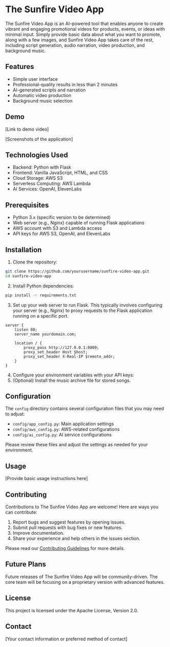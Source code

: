 # The Sunfire Video App

The Sunfire Video App is an AI-powered tool that enables anyone to create vibrant and engaging promotional videos for products, events, or ideas with minimal input. Simply provide basic data about what you want to promote, along with a few images, and Sunfire Video App takes care of the rest, including script generation, audio narration, video production, and background music.

## Features

- Simple user interface
- Professional-quality results in less than 2 minutes
- AI-generated scripts and narration
- Automatic video production
- Background music selection

## Demo

[Link to demo video]

[Screenshots of the application]

## Technologies Used

- Backend: Python with Flask
- Frontend: Vanilla JavaScript, HTML, and CSS
- Cloud Storage: AWS S3
- Serverless Computing: AWS Lambda
- AI Services: OpenAI, ElevenLabs

## Prerequisites

- Python 3.x (specific version to be determined)
- Web server (e.g., Nginx) capable of running Flask applications
- AWS account with S3 and Lambda access
- API keys for AWS S3, OpenAI, and ElevenLabs

## Installation

1. Clone the repository:
```bash
git clone https://github.com/yourusername/sunfire-video-app.git
cd sunfire-video-app 
```
2. Install Python dependencies:
```bash
pip install -r requirements.txt
```
3. Set up your web server to run Flask. This typically involves configuring your server (e.g., Nginx) to proxy requests to the Flask application running on a specific port.
```nginx
server {
    listen 80;
    server_name yourdomain.com;

    location / {
        proxy_pass http://127.0.0.1:8000;
        proxy_set_header Host $host;
        proxy_set_header X-Real-IP $remote_addr;
    }
}
```
4. Configure your environment variables with your API keys:
5. (Optional) Install the music archive file for stored songs.

## Configuration

The `config` directory contains several configuration files that you may need to adjust:

- `config/app_config.py`: Main application settings
- `config/aws_config.py`: AWS-related configurations
- `config/ai_config.py`: AI service configurations

Please review these files and adjust the settings as needed for your environment.

## Usage

[Provide basic usage instructions here]

## Contributing

Contributions to The Sunfire Video App are welcome! Here are ways you can contribute:

1. Report bugs and suggest features by opening issues.
2. Submit pull requests with bug fixes or new features.
3. Improve documentation.
4. Share your experience and help others in the issues section.

Please read our [Contributing Guidelines](CONTRIBUTING.md) for more details.

## Future Plans

Future releases of The Sunfire Video App will be community-driven. The core team will be focusing on a proprietary version with advanced features.

## License

This project is licensed under the Apache License, Version 2.0.

## Contact

[Your contact information or preferred method of contact]